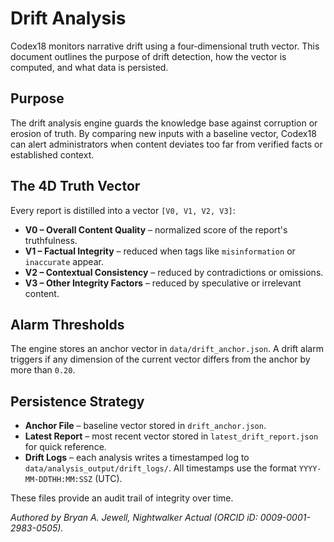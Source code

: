 # Drift Analysis

Codex18 monitors narrative drift using a four‑dimensional truth vector. This document outlines the purpose of drift detection, how the vector is computed, and what data is persisted.

## Purpose

The drift analysis engine guards the knowledge base against corruption or erosion of truth. By comparing new inputs with a baseline vector, Codex18 can alert administrators when content deviates too far from verified facts or established context.

## The 4D Truth Vector

Every report is distilled into a vector `[V0, V1, V2, V3]`:

* **V0 – Overall Content Quality** – normalized score of the report's truthfulness.
* **V1 – Factual Integrity** – reduced when tags like `misinformation` or `inaccurate` appear.
* **V2 – Contextual Consistency** – reduced by contradictions or omissions.
* **V3 – Other Integrity Factors** – reduced by speculative or irrelevant content.

## Alarm Thresholds

The engine stores an anchor vector in `data/drift_anchor.json`. A drift alarm triggers if any dimension of the current vector differs from the anchor by more than `0.20`.

## Persistence Strategy

* **Anchor File** – baseline vector stored in `drift_anchor.json`.
* **Latest Report** – most recent vector stored in `latest_drift_report.json` for quick reference.
* **Drift Logs** – each analysis writes a timestamped log to `data/analysis_output/drift_logs/`.
  All timestamps use the format `YYYY-MM-DDTHH:MM:SSZ` (UTC).

These files provide an audit trail of integrity over time.

*Authored by Bryan A. Jewell, Nightwalker Actual (ORCID iD: 0009-0001-2983-0505).* 
